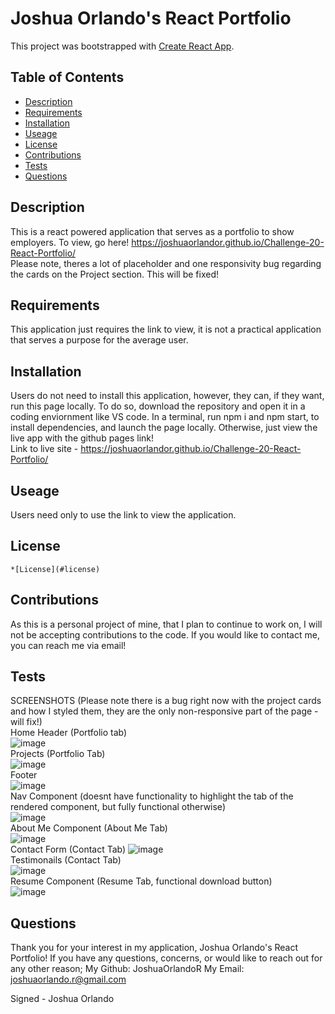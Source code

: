 
  # Joshua Orlando's React Portfolio
  This project was bootstrapped with [Create React App](https://github.com/facebook/create-react-app).
  
  ## Table of Contents 
  * [Description](#description) 
  * [Requirements](#requirements) 
  * [Installation](#installation) 
  * [Useage](#useage) 
  * [License](#license) 
  * [Contributions](#contributions)
  * [Tests](#tests) 
  * [Questions](#questions) 
 
  ## Description
  This is a react powered application that serves as a portfolio to show employers. To view, go here! https://joshuaorlandor.github.io/Challenge-20-React-Portfolio/ 
  <br>
  Please note, theres a lot of placeholder and one responsivity bug regarding the cards on the Project section. This will be fixed!
  ## Requirements
  This application just requires the link to view, it is not a practical application that serves a purpose for the average user. 

  ## Installation
  Users do not need to install this application, however, they can, if they want, run this page locally. To do so, download the repository and open it in a coding enviornment like VS code. In a terminal, run npm i and npm start, to install dependencies, and launch the page locally. Otherwise, just view the live app with the github pages link!
  <br>
  Link to live site - https://joshuaorlandor.github.io/Challenge-20-React-Portfolio/

  ## Useage
  Users need only to use the link to view the application. 

  ## License 
  
    *[License](#license)

  ## Contributions
  As this is a personal project of mine, that I plan to continue to work on, I will not be accepting contributions to the code. If you would like to contact me, you can reach me via email! 

  ## Tests 
  SCREENSHOTS (Please note there is a bug right now with the project cards and how I styled them, they are the only non-responsive part of the page - will fix!)
<br>
Home Header (Portfolio tab)
<br>
![image](https://user-images.githubusercontent.com/114437149/224577492-f5839917-c560-4066-9882-1c1a909078b5.png)
<br>
Projects (Portfolio Tab)
<br>
![image](https://user-images.githubusercontent.com/114437149/224577535-f5bb9814-f7a5-4436-8296-d3dcc8da6dd2.png)
<br>
Footer
<br>
![image](https://user-images.githubusercontent.com/114437149/224577556-ff90cf8f-a03c-47a4-854a-f65e92c32241.png)
<br>
Nav Component (doesnt have functionality to highlight the tab of the rendered component, but fully functional otherwise)
<br>
![image](https://user-images.githubusercontent.com/114437149/224577592-c77d8fb9-bb62-4020-a792-5772fbcf8027.png)
<br>
About Me Component (About Me Tab)
<br>
![image](https://user-images.githubusercontent.com/114437149/224577614-d8056993-172e-4fca-975f-ff6584c3f5e9.png)
<br>
Contact Form (Contact Tab)
![image](https://user-images.githubusercontent.com/114437149/224577640-f6fdeeb3-16f4-4392-a904-8db6236c614f.png)
<br>
Testimonails (Contact Tab)
<br>
![image](https://user-images.githubusercontent.com/114437149/224577655-8f2e0294-84e4-45e0-aee9-399ad0f4d6e1.png)
<br>
Resume Component (Resume Tab, functional download button)
<br>
![image](https://user-images.githubusercontent.com/114437149/224577693-a2fbedf6-54c4-4e82-a235-4dacc573f0da.png)
<br>

  ## Questions 
  Thank you for your interest in my application, Joshua Orlando's React Portfolio! 
  If you have any questions, concerns, or would like to reach out for any other reason;
  My Github: JoshuaOrlandoR
  My Email: joshuaorlando.r@gmail.com


  Signed - Joshua Orlando
